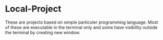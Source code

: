 # Local-Project

These are projects based on simple particuler programming language. Most of these are executable in the terminal only and some have visibility outside the terminal by creating new window.
